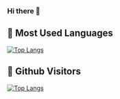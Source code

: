 ### Hi there 👋

<!--
**ssst0n3/ssst0n3** is a ✨ _special_ ✨ repository because its `README.md` (this file) appears on your GitHub profile.

Here are some ideas to get you started:

- 🔭 I’m currently working on ...
- 🌱 I’m currently learning ...
- 👯 I’m looking to collaborate on ...
- 🤔 I’m looking for help with ...
- 💬 Ask me about ...
- 📫 How to reach me: ...
- 😄 Pronouns: ...
- ⚡ Fun fact: ...
-->

## &#x1f4dd; Most Used Languages

[![Top Langs](https://github-readme-stats.vercel.app/api/top-langs/?username=su18&hide=html)](https://su18.org)

## &#x1f92b; Github Visitors


[![Top Langs](https://profile-counter.glitch.me/su18/count.svg)](https://su18.org)
